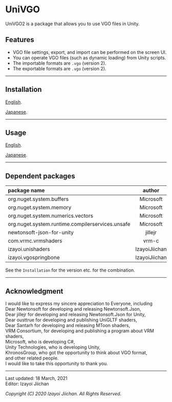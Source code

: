 # UniVGO

UniVGO2 is a package that allows you to use VGO files in Unity.

## Features

- VGO file settings, export, and import can be performed on the screen UI.
- You can operate VGO files (such as dynamic loading) from Unity scripts.
- The importable formats are `.vgo` (version 2).
- The exportable formats are `.vgo` (version 2).

___
## Installation

[English](https://github.com/izayoijiichan/VGO2/blob/main/Documentation~/UniVGO/Installation.md).

[Japanese](https://github.com/izayoijiichan/VGO2/blob/main/Documentation~/UniVGO/Installation.ja.md).

___
## Usage

[English](https://github.com/izayoijiichan/VGO2/blob/main/Documentation~/UniVGO/Usage.md).

[Japanese](https://github.com/izayoijiichan/VGO2/blob/main/Documentation~/UniVGO/Usage.ja.md).

___
## Dependent packages

|package name|author|repository|link|
|:---|:---:|:---:|:---:|
|org.nuget.system.buffers|Microsoft|NuGet|[link](https://www.nuget.org/packages/System.Buffers/)|
|org.nuget.system.memory|Microsoft|NuGet|[link](https://www.nuget.org/packages/System.Memory/)|
|org.nuget.system.numerics.vectors|Microsoft|NuGet|[link](https://www.nuget.org/packages/System.Numerics.Vectors/)|
|org.nuget.system.runtime.compilerservices.unsafe|Microsoft|NuGet|[link](https://www.nuget.org/packages/System.Runtime.CompilerServices.Unsafe/)|
|newtonsoft-json-for-unity|jillejr|GitHub|[link](https://github.com/jilleJr/Newtonsoft.Json-for-Unity)|
|com.vrmc.vrmshaders|vrm-c|GitHub|[link](https://github.com/vrm-c/UniVRM/tree/master/Assets/VRMShaders)|
|izayoi.unishaders|IzayoiJiichan|GitHub|[link](https://github.com/izayoijiichan/UniShaders.git)|
|izayoi.vgospringbone|IzayoiJiichan|GitHub|[link](https://github.com/izayoijiichan/VgoSpringBone.git)|

See the `Installation` for the version etc. for the combination.

___
## Acknowledgment

I would like to express my sincere appreciation to Everyone, including  
Dear Newtonsoft for developing and releasing Newtonsoft.Json,  
Dear jillejr for developing and releasing Newtonsoft.Json for Unity,  
Dear ousttrue for developing and publishing UniGLTF shaders,  
Dear Santarh for developing and releasing MToon shaders,  
VRM Consortium, for developing and publishing a program about VRM shaders,  
Microsoft, who is developing C#,  
Unity Technologies, who is developing Unity,  
KhronosGroup, who got the opportunity to think about VGO format,  
and other related people.  
I would like to take this opportunity to thank you.

___
Last updated: 18 March, 2021  
Editor: Izayoi Jiichan

*Copyright (C) 2020 Izayoi Jiichan. All Rights Reserved.*
